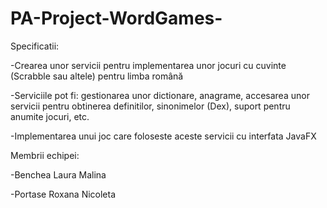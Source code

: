 # PA-Project-WordGames-

Specificatii:

-Crearea unor servicii pentru implementarea unor jocuri cu cuvinte (Scrabble sau altele) pentru limba română

-Serviciile pot fi: gestionarea unor dictionare, anagrame, accesarea unor servicii pentru obtinerea definitilor, sinonimelor (Dex), suport pentru anumite jocuri, etc.

-Implementarea unui joc care foloseste aceste servicii cu interfata JavaFX

Membrii echipei:

-Benchea Laura Malina

-Portase Roxana Nicoleta
